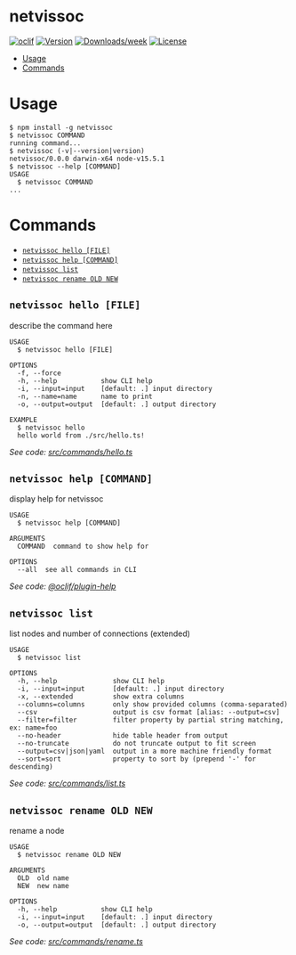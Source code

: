 netvissoc
=========



[![oclif](https://img.shields.io/badge/cli-oclif-brightgreen.svg)](https://oclif.io)
[![Version](https://img.shields.io/npm/v/netvissoc.svg)](https://npmjs.org/package/netvissoc)
[![Downloads/week](https://img.shields.io/npm/dw/netvissoc.svg)](https://npmjs.org/package/netvissoc)
[![License](https://img.shields.io/npm/l/netvissoc.svg)](https://github.com/Coreball/netvissoc/blob/master/package.json)

<!-- toc -->
* [Usage](#usage)
* [Commands](#commands)
<!-- tocstop -->
# Usage
<!-- usage -->
```sh-session
$ npm install -g netvissoc
$ netvissoc COMMAND
running command...
$ netvissoc (-v|--version|version)
netvissoc/0.0.0 darwin-x64 node-v15.5.1
$ netvissoc --help [COMMAND]
USAGE
  $ netvissoc COMMAND
...
```
<!-- usagestop -->
# Commands
<!-- commands -->
* [`netvissoc hello [FILE]`](#netvissoc-hello-file)
* [`netvissoc help [COMMAND]`](#netvissoc-help-command)
* [`netvissoc list`](#netvissoc-list)
* [`netvissoc rename OLD NEW`](#netvissoc-rename-old-new)

## `netvissoc hello [FILE]`

describe the command here

```
USAGE
  $ netvissoc hello [FILE]

OPTIONS
  -f, --force
  -h, --help           show CLI help
  -i, --input=input    [default: .] input directory
  -n, --name=name      name to print
  -o, --output=output  [default: .] output directory

EXAMPLE
  $ netvissoc hello
  hello world from ./src/hello.ts!
```

_See code: [src/commands/hello.ts](https://github.com/Coreball/netvissoc/blob/v0.0.0/src/commands/hello.ts)_

## `netvissoc help [COMMAND]`

display help for netvissoc

```
USAGE
  $ netvissoc help [COMMAND]

ARGUMENTS
  COMMAND  command to show help for

OPTIONS
  --all  see all commands in CLI
```

_See code: [@oclif/plugin-help](https://github.com/oclif/plugin-help/blob/v3.2.1/src/commands/help.ts)_

## `netvissoc list`

list nodes and number of connections (extended)

```
USAGE
  $ netvissoc list

OPTIONS
  -h, --help              show CLI help
  -i, --input=input       [default: .] input directory
  -x, --extended          show extra columns
  --columns=columns       only show provided columns (comma-separated)
  --csv                   output is csv format [alias: --output=csv]
  --filter=filter         filter property by partial string matching, ex: name=foo
  --no-header             hide table header from output
  --no-truncate           do not truncate output to fit screen
  --output=csv|json|yaml  output in a more machine friendly format
  --sort=sort             property to sort by (prepend '-' for descending)
```

_See code: [src/commands/list.ts](https://github.com/Coreball/netvissoc/blob/v0.0.0/src/commands/list.ts)_

## `netvissoc rename OLD NEW`

rename a node

```
USAGE
  $ netvissoc rename OLD NEW

ARGUMENTS
  OLD  old name
  NEW  new name

OPTIONS
  -h, --help           show CLI help
  -i, --input=input    [default: .] input directory
  -o, --output=output  [default: .] output directory
```

_See code: [src/commands/rename.ts](https://github.com/Coreball/netvissoc/blob/v0.0.0/src/commands/rename.ts)_
<!-- commandsstop -->

